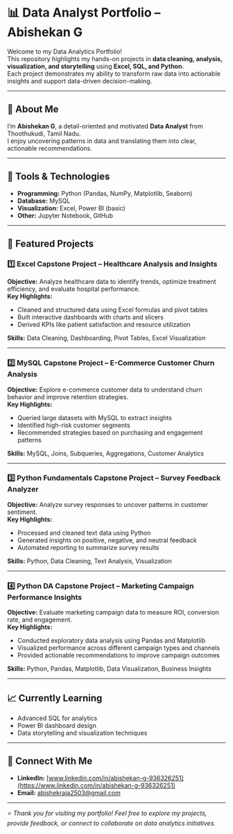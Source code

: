# 📊 Data Analyst Portfolio – Abishekan G

Welcome to my Data Analytics Portfolio!  
This repository highlights my hands-on projects in **data cleaning, analysis, visualization, and storytelling** using **Excel, SQL, and Python**.  
Each project demonstrates my ability to transform raw data into actionable insights and support data-driven decision-making.

---

## 🧠 About Me
I’m **Abishekan G**, a detail-oriented and motivated **Data Analyst** from Thoothukudi, Tamil Nadu.  
I enjoy uncovering patterns in data and translating them into clear, actionable recommendations.  


---

## 🧰 Tools & Technologies
- **Programming:** Python (Pandas, NumPy, Matplotlib, Seaborn)  
- **Database:** MySQL  
- **Visualization:** Excel, Power BI (basic)  
- **Other:** Jupyter Notebook, GitHub  

---

## 📂 Featured Projects

### 1️⃣ Excel Capstone Project – Healthcare Analysis and Insights
**Objective:** Analyze healthcare data to identify trends, optimize treatment efficiency, and evaluate hospital performance.  
**Key Highlights:**
- Cleaned and structured data using Excel formulas and pivot tables  
- Built interactive dashboards with charts and slicers  
- Derived KPIs like patient satisfaction and resource utilization  

**Skills:** Data Cleaning, Dashboarding, Pivot Tables, Excel Visualization  

---

### 2️⃣ MySQL Capstone Project – E-Commerce Customer Churn Analysis
**Objective:** Explore e-commerce customer data to understand churn behavior and improve retention strategies.  
**Key Highlights:**
- Queried large datasets with MySQL to extract insights  
- Identified high-risk customer segments  
- Recommended strategies based on purchasing and engagement patterns  

**Skills:** MySQL, Joins, Subqueries, Aggregations, Customer Analytics  

---

### 3️⃣ Python Fundamentals Capstone Project – Survey Feedback Analyzer
**Objective:** Analyze survey responses to uncover patterns in customer sentiment.  
**Key Highlights:**
- Processed and cleaned text data using Python  
- Generated insights on positive, negative, and neutral feedback  
- Automated reporting to summarize survey results  

**Skills:** Python, Data Cleaning, Text Analysis, Visualization  

---

### 4️⃣ Python DA Capstone Project – Marketing Campaign Performance Insights
**Objective:** Evaluate marketing campaign data to measure ROI, conversion rate, and engagement.  
**Key Highlights:**
- Conducted exploratory data analysis using Pandas and Matplotlib  
- Visualized performance across different campaign types and channels  
- Provided actionable recommendations to improve campaign outcomes  

**Skills:** Python, Pandas, Matplotlib, Data Visualization, Business Insights  

---

## 📈 Currently Learning
- Advanced SQL for analytics  
- Power BI dashboard design  
- Data storytelling and visualization techniques  

---

## 🤝 Connect With Me
- **LinkedIn:** [www.linkedin.com/in/abishekan-g-936326251](https://www.linkedin.com/in/abishekan-g-936326251)  
- **Email:** [abishekraja2503@gmail.com](mailto:abishekraja2503@gmail.com)  

---

⭐ *Thank you for visiting my portfolio! Feel free to explore my projects, provide feedback, or connect to collaborate on data analytics initiatives.*
